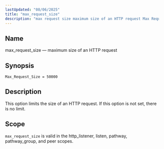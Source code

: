 ```yaml
---
lastUpdated: "08/06/2025"
title: "max_request_size"
description: "max request size maximum size of an HTTP request Max Request Size 50000 This option limits the size of an HTTP request If this option is not set there is no limit max request size is valid in the http listener listen pathway pathway group and peer scopes..."
---
```


<a name="config.max_request_size"></a> 
## Name

max_request_size — maximum size of an HTTP request

## Synopsis

`Max_Request_Size = 50000`

<a name="idp25273664"></a> 
## Description

This option limits the size of an HTTP request. If this option is not set, there is no limit.

<a name="idp25275552"></a> 
## Scope

`max_request_size` is valid in the http_listener, listen, pathway, pathway_group, and peer scopes.

